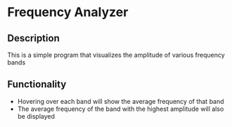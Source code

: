 
# Frequency Analyzer

## Description
This is a simple program that visualizes the amplitude of various frequency bands

## Functionality
- Hovering over each band will show the average frequency of that band
- The average frequency of the band with the highest amplitude will also be displayed
